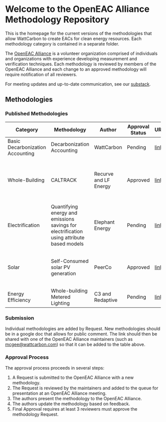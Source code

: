 # Welcome to the OpenEAC Alliance Methodology Repository

This is the homepage for the current versions of the methodologies that allow WattCarbon to create EACs for clean energy resources. Each methodology category is contained in a separate folder.

The [OpenEAC Alliance](https://www.openeac.org/) is a volunteer organization comprised of individuals and organizations with experience developing measurement and verification techniques. Each methodology is reviewed by members of the OpenEAC Alliance and each change to an approved methodology will require notification of all reviewers.

For meeting updates and up-to-date communication, see our [substack](https://www.openeac.org/).

## Methodologies

### Published Methodologies

| Category           | Methodology                                      | Author      | Approval Status | URL | Approved By |
| ------------------ | ------------------------------------------------ | -------------- | ------------  | ------------ | ------------  |
| Basic Decarbonization Accounting  | Decarbonization Accounting        | WattCarbon   | Pending  | [link](https://docs.google.com/document/d/e/2PACX-1vQUMTHD9ORo248BqGWIB8Ynx1Nvc6Wwrd7YC-woJed8MFztGXYTP-8uirumnD1d0jIauCttRSMivCoS/pub) | *  |
| Whole-Building     | CALTRACK                                      | Recurve and LF Energy  | Approved  | [link](https://www.caltrack.org) | US Department of Energy, California Public Utilities Commission | 
| Electrification    | Quantifying energy and emissions savings for electrification using attribute based models |Elephant Energy| Pending | [link](https://docs.google.com/document/d/e/2PACX-1vTcP5q0VDsP7ewCNHNQBBChud__jor3HES3E45RiKgNZCAlHZ3q6HF6Z0mQ2cSbd7F9SxSbFcdw3wnY/pub) | *  |
| Solar              | Self-Consumed solar PV generation                | PeerCo         | Approved | [link](https://github.com/wattcarbon/open-eac-alliance/blob/main/approved_documents/methodologies/Small%20scale%20solar%20self-consumption%20methodology.pdf)  | Chris Segerblom, Nicholas Burgess, Sebnem Rusitschka |
| Energy Efficiency  | Whole-building Metered Lighting                  | C3 and Redaptive | Pending  | [link](https://docs.google.com/document/d/e/2PACX-1vRiygYF8sn2SGKse62rzzMgh8Gthl3aLbJVDVb8jp1DNn-TLZ5apwxxit4ng7kxlkEfByx_iR-Xyed3/pub)  | *  |

### Submission
Individual methodologies are added by Request. New methodologies should be in a google doc that allows for public comment. The link should then be shared with one of the OpenEAC Alliance maintainers (such as [mcgee@wattcarbon.com](mcgee@wattcarbon.com)) so that it can be added to the table above.

### Approval Process

The approval process proceeds in several steps:

1. A Request is submitted to the OpenEAC Alliance with a new methodology.
2. The Request is reviewed by the maintainers and added to the queue for presentation at an OpenEAC Alliance meeting.
3. The authors present the methodology to the OpenEAC Alliance.
4. The authors update the methodology based on feedback.
5. Final Approval requires at least 3 reviewers must approve the methodology Request.



